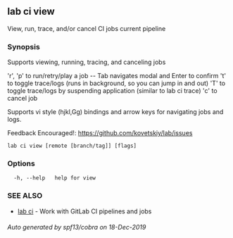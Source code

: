 ## lab ci view

View, run, trace, and/or cancel CI jobs current pipeline

### Synopsis

Supports viewing, running, tracing, and canceling jobs

'r', 'p' to run/retry/play a job -- Tab navigates modal and Enter to confirm
't' to toggle trace/logs (runs in background, so you can jump in and out)
'T' to toggle trace/logs by suspending application (similar to lab ci trace)
'c' to cancel job

Supports vi style (hjkl,Gg) bindings and arrow keys for navigating jobs and logs.

Feedback Encouraged!: https://github.com/kovetskiy/lab/issues

```
lab ci view [remote [branch/tag]] [flags]
```

### Options

```
  -h, --help   help for view
```

### SEE ALSO

* [lab ci](lab_ci.md)	 - Work with GitLab CI pipelines and jobs

###### Auto generated by spf13/cobra on 18-Dec-2019
